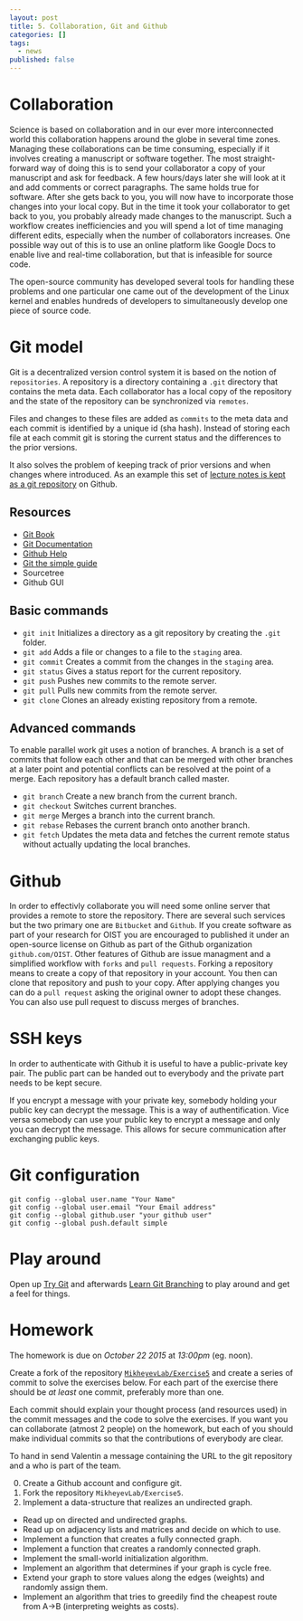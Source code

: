 ```yaml
---
layout: post
title: 5. Collaboration, Git and Github
categories: []
tags:
  - news
published: false
---
```


# Collaboration
Science is based on collaboration and in our ever more interconnected world this collaboration happens around the globe in several time zones. Managing these collaborations can be time consuming, especially if it involves creating a manuscript or software together. The most straight-forward way of doing this is to send your collaborator a copy of your manuscript and ask for feedback. A few hours/days later she will look at it and add comments or correct paragraphs. The same holds true for software. After she gets back to you, you will now have to incorporate those changes into your local copy. But in the time it took your collaborator to get back to you, you probably already made changes to the manuscript.
Such a workflow creates inefficiencies and you will spend a lot of time managing different edits, especially when the number of collaborators increases.
One possible way out of this is to use an online platform like Google Docs to enable live and real-time collaboration, but that is infeasible for source code.

The open-source community has developed several tools for handling these problems and one particular one came out of the development of the Linux kernel and enables hundreds of developers to simultaneously develop one piece of source code.

# Git model
Git is a decentralized version control system it is based on the notion of `repositories`. A repository is a directory containing a `.git` directory that contains the meta data. Each collaborator has a local copy of the repository and the state of the repository can be synchronized via `remotes`.

Files and changes to these files are added as `commits` to the meta data and each commit is identified by a unique id (sha hash). Instead of storing each file at each commit git is storing the current status and the differences to the prior versions.

It also solves the problem of keeping track of prior versions and when changes where introduced. As an example this set of [lecture notes is kept as a git repository](https://github.com/MikheyevLab/Computing-Fall-2015/tree/gh-pages) on Github.

## Resources
 - [Git Book](https://git-scm.com/book/en/v2)
 - [Git Documentation](https://git-scm.com/documentation)
 - [Github Help](https://help.github.com/)
 - [Git the simple guide](http://rogerdudler.github.io/git-guide/)
 - Sourcetree
 - Github GUI

## Basic commands
- `git init` Initializes a directory as a git repository by creating the `.git` folder.
- `git add` Adds a file or changes to a file to the `staging` area.
- `git commit` Creates a commit from the changes in the `staging` area.
- `git status` Gives a status report for the current repository.
- `git push` Pushes new commits to the remote server.
- `git pull` Pulls new commits from the remote server.
- `git clone` Clones an already existing repository from a remote.

## Advanced commands
To enable parallel work git uses a notion of branches. A branch is a set of commits that follow each other and that can be merged with other branches at a later point and potential conflicts can be resolved at the point of a merge. Each repository has a default branch called master.

- `git branch` Create a new branch from the current branch.
- `git checkout` Switches current branches.
- `git merge` Merges a branch into the current branch.
- `git rebase` Rebases the current branch onto another branch.
- `git fetch` Updates the meta data and fetches the current remote status without actually updating the local branches.

# Github
In order to effectivly collaborate you will need some online server that provides a remote to store the repository. There are several such services but the two primary one are `Bitbucket` and `Github`. If you create software as part of your research for OIST you are encouraged to published it under an open-source license on Github as part of the Github organization `github.com/OIST`.
Other features of Github are issue managment and a simplified workflow with `forks` and `pull requests`. Forking a repository means to create a copy of that repository in your account. You then can clone that repository and push to your copy. After applying changes you can do a `pull request` asking the original owner to adopt these changes. You can also use pull request to discuss merges of branches.

# SSH keys
In order to authenticate with Github it is useful to have a public-private key pair. The public part can be handed out to everybody and the private part needs to be kept secure.

If you encrypt a message with your private key, somebody holding your public key can decrypt the message. This is a way of authentification.
Vice versa somebody can use your public key to encrypt a message and only you can decrypt the message. This allows for secure communication after exchanging public keys.

# Git configuration

```
git config --global user.name "Your Name"
git config --global user.email "Your Email address"
git config --global github.user "your github user"
git config --global push.default simple
```

# Play around
Open up [Try Git](https://try.github.io/levels/1/challenges/1) and afterwards [Learn Git Branching](http://pcottle.github.io/learnGitBranching/) to play around and get a feel for things.


# Homework
The homework is due on *October 22 2015* at *13:00pm* (eg. noon).

Create a fork of the repository [`MikheyevLab/Exercise5`](https://github.com/MikheyevLab/Exercise5) and create a series of commit to solve the exercises below. For each part of the exercise there should be *at least* one commit, preferably more than one.

Each commit should explain your thought process (and resources used) in the commit messages and the code to solve the exercises. If you want you can collaborate (atmost 2 people) on the homework, but each of you should make individual commits so that the contributions of everybody are clear.

To hand in send Valentin a message containing the URL to the git repository and a who is part of the team.

0. Create a Github account and configure git.
1. Fork the repository `MikheyevLab/Exercise5`.
2. Implement a data-structure that realizes an undirected graph.
  - Read up on directed and undirected graphs.
  - Read up on adjacency lists and matrices and decide on which to use.
  - Implement a function that creates a fully connected graph.
  - Implement a function that creates a randomly connected graph.
  - Implement the small-world initialization algorithm.
  - Implement an algorithm that determines if your graph is cycle free.
  - Extend your graph to store values along the edges (weights) and randomly assign them.
  - Implement an algorithm that tries to greedily find the cheapest route from A->B (interpreting weights as costs).
